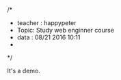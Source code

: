 
/*
*  teacher : happypeter
*  Topic: Study web enginner course 
*  data : 08/21 2016 10:11
*
*/

It's a demo.